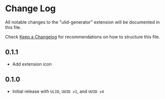 # Change Log

All notable changes to the "ulid-generator" extension will be documented in this file.

Check [Keep a Changelog](http://keepachangelog.com/) for recommendations on how to structure this file.

## 0.1.1

- Add extension icon

## 0.1.0

- Initial release with `ULID`, `UUID v1`, and `UUID v4`

